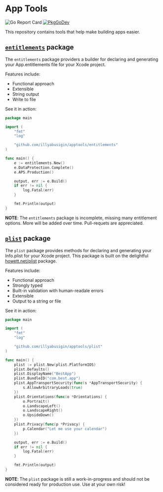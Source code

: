 # App Tools

![Go Report Card](https://goreportcard.com/badge/github.com/illyabusigin/apptools) [![PkgGoDev](https://pkg.go.dev/badge/github.com/illyabusigin/apptools)](https://pkg.go.dev/github.com/illyabusigin/apptools)

This repository contains tools that help make building apps easier. 

[`entitlements`](https://pkg.go.dev/github.com/illyabusigin/apptools/entitlements?tab=doc "API documentation") package
-------------------------------------------------------------------------------------------

The `entitlements` package providers a builder for declaring and generating your App.entitlements file for your Xcode project.

Features include:
- Functional approach
- Extensible
- String output
- Write to file

See it in action:

```go
package main

import (
	"fmt"
	"log"

	"github.com/illyabusigin/apptools/entitlements"
)

func main() {
	e := entitlements.New()
	e.DataProtection.Complete()
	e.APS.Production()

	output, err := e.Build()
	if err != nil {
		log.Fatal(err)
	}

	fmt.Println(output)
}
```

**NOTE**: The `entitlements` package is incomplete, missing many entitlement options. More will be added over time. Pull-requets are appreciated.


[`plist`](https://pkg.go.dev/github.com/illyabusigin/apptools/plist?tab=doc "API documentation") package
-------------------------------------------------------------------------------------------

The `plist` package provides methods for declaring and generating your Info.plist for your Xcode project. This package is built on the delightful [howett.net/plist](https://github.com/DHowett/go-plist) package.

Features include:
- Functional approach 
- Strongly typed
- Built-in validation with human-readale errors
- Extensible
- Output to a string or file

See it in action:

```go
package main

import (
	"fmt"
	"log"

	"github.com/illyabusigin/apptools/plist"
)

func main() {
	plist := plist.New(plist.PlatformIOS)
	plist.Defaults()
	plist.DisplayName("BestApp")
	plist.BundleID("com.best.app")
	plist.AppTransportSecurity(func(s *AppTransportSecurity) {
		s.AllowArbitraryLoads(true)
	})
	plist.Orientations(func(o *Orientations) {
		o.Portrait()
		o.LandscapeLeft()
		o.LandscapeRight()
		o.UpsideDown()
	})
	plist.Privacy(func(p *Privacy) {
		p.Calendar("Let me use your calendar")
	})

	output, err := e.Build()
	if err != nil {
		log.Fatal(err)
	}

	fmt.Println(output)
}
```

**NOTE**: The `plist` package is still a work-in-progress and should not be considered ready for production use. Use at your own risk!

